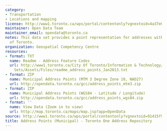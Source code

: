 ```yaml
---
category:
- Transportation
- Locations and mapping
license: http://www1.toronto.ca/wps/portal/contentonly?vgnextoid=4a37e03bb8d1e310VgnVCM10000071d60f89RCRD
maintainer: Open Data Team
maintainer_email: opendata@toronto.ca
notes: This data set provides a point representation for addresses within the City
  of Toronto.
organization: Geospatial Competency Centre
resources:
- format: TXT
  name: Readme - Address Feature Codes
  url: http://www1.toronto.ca/City Of Toronto/Information & Technology/Open Data/Data
    Sets/Assets/Files/readme_address_points_Jan2013.txt
- format: ZIP
  name: Municipal Address Points (MTM 3 Degree Zone 10, NAD27)
  url: http://opendata.toronto.ca/gcc/address_points_mtm3.zip
- format: ZIP
  name: Municipal Address Points (WGS84 - Latitude / Longitude)
  url: http://opendata.toronto.ca/gcc/address_points_wgs84.zip
- format: ''
  name: View Data (Zoom in to view)
  url: http://map.toronto.ca/maps/map.jsp?app=OpenData
source: http://www1.toronto.ca/wps/portal/contentonly?vgnextoid=91415f9cd70bb210VgnVCM1000003dd60f89RCRD&vgnextchannel=1a66e03bb8d1e310VgnVCM10000071d60f89RCRD
title: Address Points (Municipal) - Toronto One Address Repository
---
```

